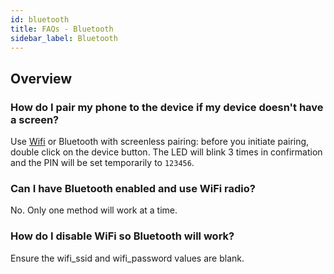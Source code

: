 ```yaml
---
id: bluetooth
title: FAQs - Bluetooth
sidebar_label: Bluetooth
---
```


## Overview

### How do I pair my phone to the device if my device doesn't have a screen?

Use [Wifi](/docs/software/device/device-wifi) or Bluetooth with screenless pairing: before you initiate pairing, double click on the device button. The LED will blink 3 times in confirmation and the PIN will be set temporarily to `123456`.

### Can I have Bluetooth enabled and use WiFi radio?

No. Only one method will work at a time.

### How do I disable WiFi so Bluetooth will work?

Ensure the wifi_ssid and wifi_password values are blank.
